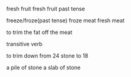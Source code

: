 fresh fruit
fresh fruit
past tense

freeze/froze(past tense)
froze meat
fresh meat

to trim the fat off the meat

transitive verb

to trim down from 24 stone to 18

a pile of stone
a slab of stone
